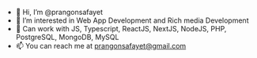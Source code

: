 - 👋 Hi, I’m @prangonsafayet
- 👀 I’m interested in Web App Development and Rich media Development
- 🌱 Can work with JS, Typescript, ReactJS, NextJS, NodeJS, PHP, PostgreSQL, MongoDB, MySQL 
- 📫 You can reach me at prangonsafayet@gmail.com


<!---
prangonsafayet/prangonsafayet is a ✨ special ✨ repository because its `README.md` (this file) appears on your GitHub profile.
You can click the Preview link to take a look at your changes.
--->
